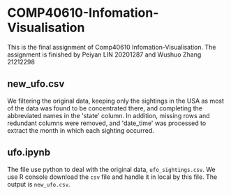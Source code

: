 # COMP40610-Infomation-Visualisation
This is the final assignment of Comp40610 Infomation-Visualisation. The assignment is finished by Peiyan LIN 20201287 and Wushuo Zhang 21212298

## new_ufo.csv 
We filtering the original data, keeping only the sightings in the USA as most of the data was found to be concentrated there, and completing the abbreviated names in the 'state' column. In addition, missing rows and redundant columns were removed, and 'date_time' was processed to extract the month in which each sighting occurred.

## ufo.ipynb
The file use python to deal with the original data, `ufo_sightings.csv`. We use R console download the `csv` file and handle it in local by this file. The output is `new_ufo.csv`.


